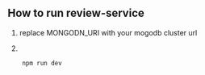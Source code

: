 ## How to run review-service

1. replace MONGODN_URI with your mogodb cluster url

2.

```
    npm run dev
```
